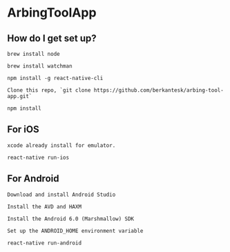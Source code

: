 # ArbingToolApp

## How do I get set up?

    brew install node

    brew install watchman

    npm install -g react-native-cli

    Clone this repo, `git clone https://github.com/berkantesk/arbing-tool-app.git`

    npm install

## For iOS

    xcode already install for emulator.

    react-native run-ios

## For Android

    Download and install Android Studio

    Install the AVD and HAXM

    Install the Android 6.0 (Marshmallow) SDK

    Set up the ANDROID_HOME environment variable

    react-native run-android
